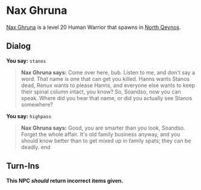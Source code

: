 # Nax Ghruna



[Nax Ghruna](/npc/2061) is a level 20 Human Warrior that spawns in [North Qeynos](/zone/2).



## Dialog

**You say:** `stanos`



>**Nax Ghruna says:** Come over here, bub. Listen to me, and don't say a word. That name is one that can get you killed. Hanns wants Stanos dead, Renux wants to please Hanns, and everyone else wants to keep their spinal column intact, you know? So, Soandso, now you can speak. Where did you hear that name, or did you actually see Stanos somewhere?

**You say:** `highpass`



>**Nax Ghruna says:** Good, you are smarter than you look, Soandso.  Forget the whole affair.  It's old family business anyway, and you should know better than to get mixed up in family spats; they can be deadly.
end



## Turn-Ins



**This NPC *should* return incorrect items given.**
